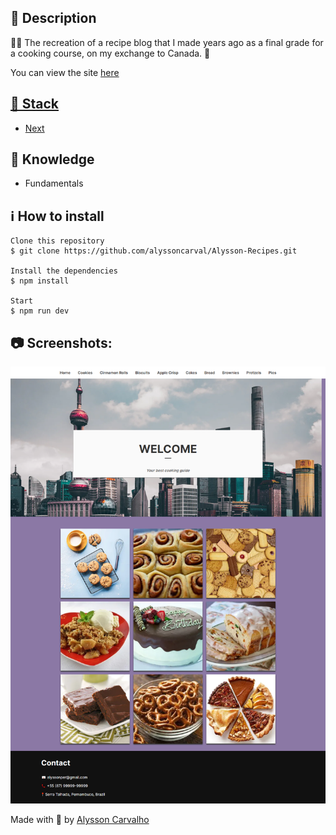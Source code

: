<h2>🔖 Description</h2>
<p>👩‍🍳 The recreation of a recipe blog that I made years ago as a final grade for a cooking course, on my exchange to Canada. 🍪</p>
<p>You can view the site <a href="https://alysson-recipes.vercel.app/" target="_blank">here</p>


<h2>🚀 Stack</h2>
<ul>
    <li><a href="https://nextjs.org/" target="_blank">Next</a></li>
</ul>

<h2>📌 Knowledge</h2>
<ul>
    <li>Fundamentals</li>
</ul>

<h2>ℹ️ How to install</h2>

    Clone this repository
    $ git clone https://github.com/alyssoncarval/Alysson-Recipes.git

    Install the dependencies
    $ npm install

    Start
    $ npm run dev

<h2>📷 Screenshots:</h2>

<img src="/public/screenshot.png">

Made with 🤍 by <a href="https://github.com/alyssoncarval/" target="_blank">Alysson Carvalho</a></p>
